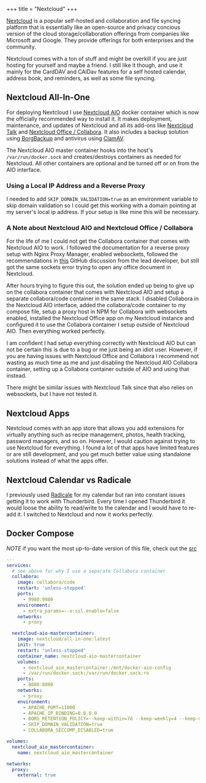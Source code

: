 +++
title = "Nextcloud"
+++

[Nextcloud](https://nextcloud.com/) is a popular self-hosted and collaboration and file syncing platform that is essentially like an open-source and privacy concious version of the cloud storage/collaboration offerings from companies like Microsoft and Google. They provide offerings for both enterprises and the community.

Nextcloud comes with a ton of stuff and might be overkill if you are just hosting for yourself and maybe a friend. I still like it though, and use it mainly for the CardDAV and CAlDav features for a self hosted calendar, address book, and reminders, as well as some file syncing.

## Nextcloud All-In-One

For deploying Nextcloud I use [Nextcloud AIO](https://github.com/nextcloud/all-in-one) docker container which is now the officially recommended way to install it. It makes deployment, maintenance, and updates of Nextcloud and all its add-ons like [Nextcloud Talk](https://nextcloud.com/talk/) and [Nextcloud Office / Collabora](https://www.collaboraoffice.com/). It also includes a backup solution using [BorgBackup](https://www.borgbackup.org/) and antivirus using [ClamAV](https://www.clamav.net/). 

The Nextcloud AIO master container hooks into the host's `/var/run/docker.sock` and creates/destroys containers as needed for Nextcloud. All other containers are optional and be turned off or on from the AIO interface. 

### Using a Local IP Address and a Reverse Proxy

I needed to add  `SKIP_DOMAIN_VALIDATION=true` as an environment variable to skip domain validation so I could get this working with a domain pointing at my server's local ip address. If your setup is like mine this will be necessary.

### A Note about Nextcloud AIO and Nextcloud Office / Collabora

For the life of me I could not get the Collabora container that comes with Nextcloud AIO to work. I followed the documentation for a reverse proxy setup with Nginx Proxy Manager, enabled websockets, followed the recommendations in [this](https://github.com/nextcloud/all-in-one/discussions/1358) GitHub discussion from the lead developer, but still got the same sockets error trying to open any office document in Nextcloud.

After hours trying to figure this out, the solution ended up being to give up on the collabora container that comes with Nextcloud AIO and setup a separate collabora/code container in the same stack. I disabled Collabora in the Nextcloud AIO interface, added the collabora/code container to my compose file, setup a proxy host in NPM for Collabora with websockets enabled, installed the Nextcloud Office app on my Nextcloud instance and configured it to use the Collabora container I setup outside of Nextcloud AIO. Then everything worked perfectly.

I am confident I had setup everything correctly with Nextcloud AIO but can not be certain this is due to a bug or me just being an idiot user. However, if you are having issues with Nextcloud Office and Collabora I recommend not wasting as much time as me and just disabling the Nextcloud AIO Collabora container, setting up a Collabora container outside of AIO and using that instead.

There might be similar issues with Nextcloud Talk since that also relies on websockets, but I have not tested it.

## Nextcloud Apps

Nextcloud comes with an app store that allows you add extensions for virtually anything such as recipe management, photos, health tracking, password managers, and so on. However, I would caution against trying to use Nextcloud for everything. I found a lot of that apps have limited features or are still development, and you get much better value using standalone solutions instead of what the apps offer.

## Nextcloud Calendar vs Radicale

I previously used [Radicale](https://radicale.org/v3.html) for my calendar but ran into constant issues getting it to work with Thunderbird. Every time I opened Thunderbird it would loose the ability to read/write to the calendar and I would have to re-add it. I switched to Nextcloud and now it works perfectly.

## Docker Compose

*NOTE* if you want the most up-to-date version of this file, check out the [src](https://github.com/scottross123/home-server/blob/master/apps/nextcloud/compose.yaml)

```yaml
---
services:
  # see above for why I use a separate Collabora container
  collabora:
    image: collabora/code
    restart: 'unless-stopped'
    ports:
      - 9980:9980
    environment:
      - extra_params=--o:ssl.enable=false
    networks:
      - proxy

  nextcloud-aio-mastercontainer:
    image: nextcloud/all-in-one:latest
    init: true
    restart: 'unless-stopped'
    container_name: nextcloud-aio-mastercontainer 
    volumes:
      - nextcloud_aio_mastercontainer:/mnt/docker-aio-config 
      - /var/run/docker.sock:/var/run/docker.sock:ro 
    ports:
      - 8080:8080
    networks:
      - proxy
    environment: 
      - APACHE_PORT=11000 
      - APACHE_IP_BINDING=0.0.0.0 
      - BORG_RETENTION_POLICY=--keep-within=7d --keep-weekly=4 --keep-monthly=6 
      - SKIP_DOMAIN_VALIDATION=true
      - COLLABORA_SECCOMP_DISABLED=true 

volumes: 
  nextcloud_aio_mastercontainer:
    name: nextcloud_aio_mastercontainer 

networks:
  proxy:
    external: true
```
